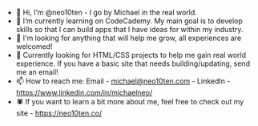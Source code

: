 - 👋 Hi, I’m @neo10ten - I go by Michael in the real world.
- 🌱 I’m currently learning on CodeCademy. My main goal is to develop skills so that I can build apps that I have ideas for within my industry.
- 👀 I'm looking for anything that will help me grow, all experiences are welcomed!
- 💞️ Currently looking for HTML/CSS projects to help me gain real world experience. If you have a basic site that needs building/updating, send me an email!
- 📫 How to reach me: Email - michael@neo10ten.com - LinkedIn - https://www.linkedin.com/in/michaelneo/ 
- 🕷 If you want to learn a bit more about me, feel free to check out my site - https://neo10ten.co/

<!---
neo10ten/neo10ten is a ✨ special ✨ repository because its `README.md` (this file) appears on your GitHub profile.
You can click the Preview link to take a look at your changes.
--->
